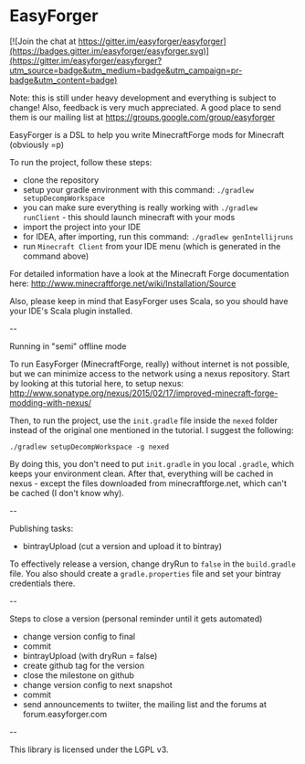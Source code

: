EasyForger
==========

[![Join the chat at https://gitter.im/easyforger/easyforger](https://badges.gitter.im/easyforger/easyforger.svg)](https://gitter.im/easyforger/easyforger?utm_source=badge&utm_medium=badge&utm_campaign=pr-badge&utm_content=badge)

Note: this is still under heavy development and everything is subject to change!
Also, feedback is very much appreciated. A good place to send them is our mailing list at https://groups.google.com/group/easyforger

EasyForger is a DSL to help you write MinecraftForge mods for Minecraft (obviously =p)

To run the project, follow these steps:

* clone the repository
* setup your gradle environment with this command: ```./gradlew setupDecompWorkspace```
* you can make sure everything is really working with ```./gradlew runClient``` - this should launch minecraft with your mods
* import the project into your IDE
* for IDEA, after importing, run this command: ```./gradlew genIntellijruns```
* run ```Minecraft Client``` from your IDE menu (which is generated in the command above)

For detailed information have a look at the Minecraft Forge documentation here: http://www.minecraftforge.net/wiki/Installation/Source

Also, please keep in mind that EasyForger uses Scala, so you should have your IDE's Scala plugin installed.


-- 

Running in "semi" offline mode

To run EasyForger (MinecraftForge, really) without internet is not possible, but we can minimize access to the network using a nexus repository.
Start by looking at this tutorial here, to setup nexus: http://www.sonatype.org/nexus/2015/02/17/improved-minecraft-forge-modding-with-nexus/

Then, to run the project, use the ```init.gradle``` file inside the ```nexed``` folder instead of the original one mentioned in the tutorial. I suggest the following:

```./gradlew setupDecompWorkspace -g nexed```

By doing this, you don't need to put ```init.gradle``` in you local ```.gradle```, which keeps your environment clean. After that, everything will be cached in nexus - except the files downloaded from minecraftforge.net, which can't be cached (I don't know why).


--

Publishing tasks:

* bintrayUpload (cut a version and upload it to bintray)

To effectively release a version, change dryRun to ```false``` in the ```build.gradle``` file.
You also should create a `gradle.properties` file and set your bintray credentials there.

--

Steps to close a version (personal reminder until it gets automated)
- change version config to final
- commit
- bintrayUpload (with dryRun = false)
- create github tag for the version
- close the milestone on github
- change version config to next snapshot
- commit
- send announcements to twiiter, the mailing list and the forums at forum.easyforger.com

--

This library is licensed under the LGPL v3.
